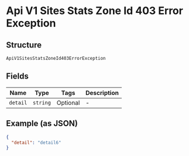 
# Api V1 Sites Stats Zone Id 403 Error Exception

## Structure

`ApiV1SitesStatsZoneId403ErrorException`

## Fields

| Name | Type | Tags | Description |
|  --- | --- | --- | --- |
| `detail` | `string` | Optional | - |

## Example (as JSON)

```json
{
  "detail": "detail6"
}
```

